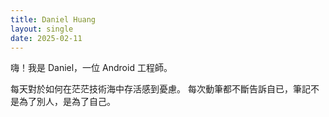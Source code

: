```yaml
---
title: Daniel Huang
layout: single
date: 2025-02-11
---
```


嗨！我是 Daniel，一位 Android 工程師。

每天對於如何在茫茫技術海中存活感到憂慮。
每次動筆都不斷告訴自已，筆記不是為了別人，是為了自己。
